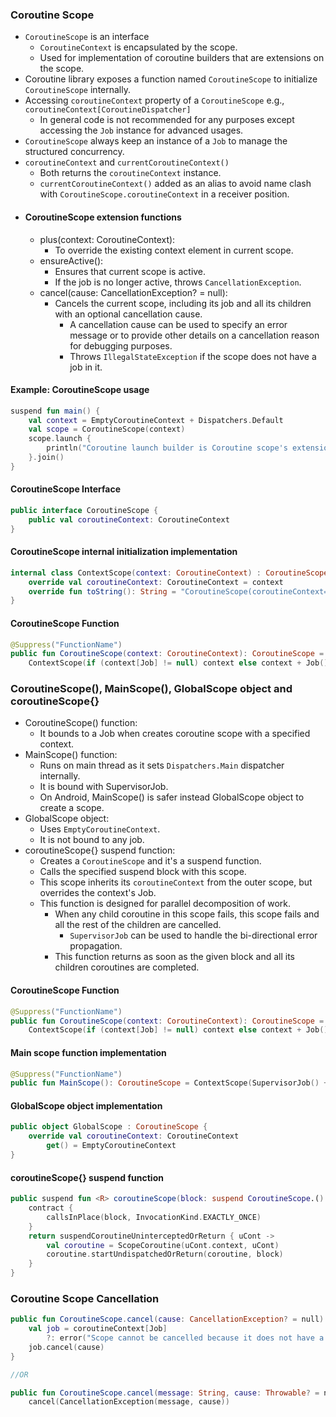 ### Coroutine Scope

- `CoroutineScope` is an interface
    - `CoroutineContext` is encapsulated by the scope.
    - Used for implementation of coroutine builders that are extensions on the scope.
- Coroutine library exposes a function named `CoroutineScope` to initialize `CoroutineScope`
  internally.
- Accessing `coroutineContext` property of a `CoroutineScope`
  e.g., `coroutineContext[CoroutineDispatcher]`
    - In general code is not recommended for any purposes except accessing the `Job` instance for
      advanced usages.
- `CoroutineScope` always keep an instance of a `Job` to manage the structured concurrency.
- `coroutineContext` and `currentCoroutineContext()`
    - Both returns the `coroutineContext` instance.
    - `currentCoroutineContext()` added as an alias to avoid name clash
      with `CoroutineScope.coroutineContext` in a receiver position.
- #### CoroutineScope extension functions
    - plus(context: CoroutineContext):
        - To override the existing context element in current scope.
    - ensureActive():
        - Ensures that current scope is active.
        - If the job is no longer active, throws `CancellationException`.
    - cancel(cause: CancellationException? = null):
        - Cancels the current scope, including its job and all its children with an optional
          cancellation cause.
            - A cancellation cause can be used to specify an error message or to provide other
              details on a cancellation reason for debugging purposes.
            - Throws `IllegalStateException` if the scope does not have a job in it.

#### Example: CoroutineScope usage

```kotlin
suspend fun main() {
    val context = EmptyCoroutineContext + Dispatchers.Default
    val scope = CoroutineScope(context)
    scope.launch {
        println("Coroutine launch builder is Coroutine scope's extension function")
    }.join()
}
```

#### CoroutineScope Interface

```kotlin
public interface CoroutineScope {
    public val coroutineContext: CoroutineContext
}
```

#### CoroutineScope internal initialization implementation

```kotlin
internal class ContextScope(context: CoroutineContext) : CoroutineScope {
    override val coroutineContext: CoroutineContext = context
    override fun toString(): String = "CoroutineScope(coroutineContext=$coroutineContext)"
}
```

#### CoroutineScope Function

```kotlin
@Suppress("FunctionName")
public fun CoroutineScope(context: CoroutineContext): CoroutineScope =
    ContextScope(if (context[Job] != null) context else context + Job())
```

### CoroutineScope(), MainScope(), GlobalScope object and coroutineScope{}

- CoroutineScope() function:
    - It bounds to a Job when creates coroutine scope with a specified context.
- MainScope() function:
    - Runs on main thread as it sets `Dispatchers.Main` dispatcher internally.
    - It is bound with SupervisorJob.
    - On Android, MainScope() is safer instead GlobalScope object to create a scope.
- GlobalScope object:
    - Uses `EmptyCoroutineContext`.
    - It is not bound to any job.
- coroutineScope{} suspend function:
    - Creates a `CoroutineScope` and it's a suspend function.
    - Calls the specified suspend block with this scope.
    - This scope inherits its `coroutineContext` from the outer scope, but overrides the context's
      Job.
    - This function is designed for parallel decomposition of work.
        - When any child coroutine in this scope fails, this scope fails and all the rest of the
          children are cancelled.
            - `SupervisorJob` can be used to handle the bi-directional error propagation.
        - This function returns as soon as the given block and all its children coroutines are
          completed.

#### CoroutineScope Function

```kotlin
@Suppress("FunctionName")
public fun CoroutineScope(context: CoroutineContext): CoroutineScope =
    ContextScope(if (context[Job] != null) context else context + Job())
```

#### Main scope function implementation

```kotlin
@Suppress("FunctionName")
public fun MainScope(): CoroutineScope = ContextScope(SupervisorJob() + Dispatchers.Main)
```

#### GlobalScope object implementation

```kotlin
public object GlobalScope : CoroutineScope {
    override val coroutineContext: CoroutineContext
        get() = EmptyCoroutineContext
}
```

#### coroutineScope{} suspend function

```kotlin
public suspend fun <R> coroutineScope(block: suspend CoroutineScope.() -> R): R {
    contract {
        callsInPlace(block, InvocationKind.EXACTLY_ONCE)
    }
    return suspendCoroutineUninterceptedOrReturn { uCont ->
        val coroutine = ScopeCoroutine(uCont.context, uCont)
        coroutine.startUndispatchedOrReturn(coroutine, block)
    }
}
```

### Coroutine Scope Cancellation

```kotlin
public fun CoroutineScope.cancel(cause: CancellationException? = null) {
    val job = coroutineContext[Job]
        ?: error("Scope cannot be cancelled because it does not have a job: $this")
    job.cancel(cause)
}

//OR

public fun CoroutineScope.cancel(message: String, cause: Throwable? = null): Unit =
    cancel(CancellationException(message, cause))

```
